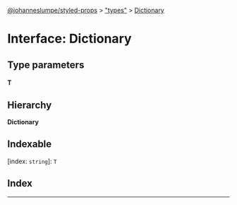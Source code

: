 [@johanneslumpe/styled-props](../README.md) > ["types"](../modules/_types_.md) > [Dictionary](../interfaces/_types_.dictionary.md)

# Interface: Dictionary

## Type parameters
#### T 
## Hierarchy

**Dictionary**

## Indexable

\[index: `string`\]:&nbsp;`T`
## Index

---

